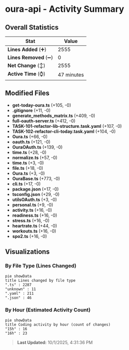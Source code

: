 # oura-api - Activity Summary 

## Overall Statistics

| Stat                   | Value                                                             |
| ---------------------- | ----------------------------------------------------------------- |
| **Lines Added** (➕)   | 2555                                          |
| **Lines Removed** (➖) | 0                                        |
| **Net Change** (↕)    | 2555                |
| **Active Time** (⌚)   | 47 minutes |


## Modified Files
- **get-today-oura.ts** (+105, -0)
- **.gitignore** (+11, -0)
- **generate_methods_matrix.ts** (+409, -0)
- **full-oauth-server.ts** (+412, -0)
- **TASK-101-refactor-lib-structure.task.yaml** (+107, -0)
- **TASK-102-refactor-cli-today.task.yaml** (+104, -0)
- **Oura.ts** (+66, -0)
- **oauth.ts** (+121, -0)
- **OuraOAuth.ts** (+139, -0)
- **time.ts** (+28, -0)
- **normalize.ts** (+57, -0)
- **time.ts** (+3, -0)
- **file.ts** (+18, -0)
- **Oura.ts** (+3, -0)
- **OuraBase.ts** (+773, -0)
- **cli.ts** (+17, -0)
- **package.json** (+17, -0)
- **tsconfig.json** (+29, -0)
- **utilsOAuth.ts** (+3, -0)
- **personal.ts** (+9, -0)
- **activity.ts** (+16, -0)
- **readiness.ts** (+16, -0)
- **stress.ts** (+16, -0)
- **heartrate.ts** (+44, -0)
- **workouts.ts** (+16, -0)
- **spo2.ts** (+16, -0)

## Visualizations

### By File Type (Lines Changed)

```mermaid
pie showData
title Lines changed by file type
".ts" : 2287
"unknown" : 11
".yaml" : 211
".json" : 46
```

### By Hour (Estimated Activity Count)

```mermaid
pie showData
title Coding activity by hour (count of changes)
"15h" : 16
"16h" : 23
```


> **Last Updated:** 10/1/2025, 4:31:36 PM